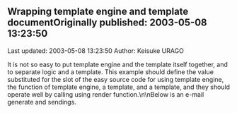 ## Wrapping template engine and template documentOriginally published: 2003-05-08 13:23:50 
Last updated: 2003-05-08 13:23:50 
Author: Keisuke URAGO 
 
It is not so easy to put template engine and the template itself together, and to separate logic and a template. This example should define the value substituted for the slot of the easy source code for using template engine, the function of template engine, a template, and a template, and they should operate well by calling using render function.\n\nBelow is an e-mail generate and sendings.